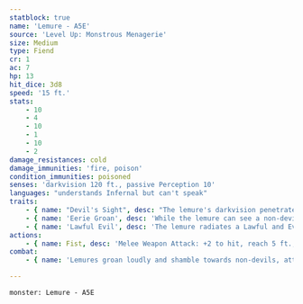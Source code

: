 ```yaml
---
statblock: true
name: 'Lemure - A5E'
source: 'Level Up: Monstrous Menagerie'
size: Medium
type: Fiend
cr: 1
ac: 7
hp: 13
hit_dice: 3d8
speed: '15 ft.'
stats:
    - 10
    - 4
    - 10
    - 1
    - 10
    - 2
damage_resistances: cold
damage_immunities: 'fire, poison'
condition_immunities: poisoned
senses: 'darkvision 120 ft., passive Perception 10'
languages: "understands Infernal but can't speak"
traits:
    - { name: "Devil's Sight", desc: "The lemure's darkvision penetrates magical darkness." }
    - { name: 'Eerie Groan', desc: 'While the lemure can see a non-devil within 100 feet, it emits a groan that is audible within 300 feet.' }
    - { name: 'Lawful Evil', desc: 'The lemure radiates a Lawful and Evil aura.' }
actions:
    - { name: Fist, desc: 'Melee Weapon Attack: +2 to hit, reach 5 ft., one target. Hit: 2 (1d4) bludgeoning damage.' }
combat:
    - { name: 'Lemures groan loudly and shamble towards non-devils, attacking with their fists once in range', desc: 'Although they are weak combatants, their groans warn and attract more powerful devils.' }

---
```

```statblock
monster: Lemure - A5E
```
